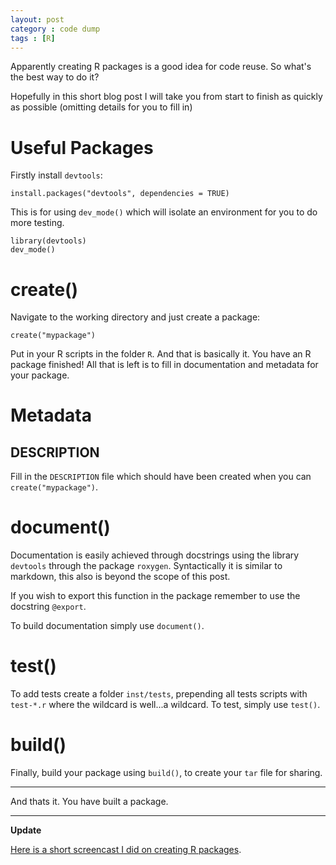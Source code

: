 ```yaml
---
layout: post
category : code dump
tags : [R]
---
```




Apparently creating R packages is a good idea for code reuse. So what's the best way to do it?

Hopefully in this short blog post I will take you from start to finish as quickly as possible (omitting details for you to fill in)

# Useful Packages

Firstly install `devtools`:

`install.packages("devtools", dependencies = TRUE)`

This is for using `dev_mode()` which will isolate an environment for you to do more testing.

	library(devtools)  
	dev_mode()

# create()

Navigate to the working directory and just create a package:  

`create("mypackage")`  

Put in your R scripts in the folder `R`. And that is basically it. 
You have an R package finished! All that is left is to fill in documentation
and metadata for your package.

# Metadata

## DESCRIPTION

Fill in the `DESCRIPTION` file which should have been created when you can `create("mypackage")`.



# document()

Documentation is easily achieved through docstrings using the library `devtools` through the package `roxygen`.
Syntactically it is similar to markdown, this also is beyond the scope of this post. 

If you wish to export this function in the package remember to use the docstring `@export`.

To build documentation simply use `document()`.

# test()

To add tests create a folder `inst/tests`, prepending all tests scripts with `test-*.r` where the
wildcard is well...a wildcard. To test, simply use `test()`. 

# build()

Finally, build your package using `build()`, to create your `tar` file for sharing.

---

And thats it. You have built a package. 

---

**Update**

[Here is a short screencast I did on creating R packages](https://www.youtube.com/watch?v=rmiCnQEnB3g).



